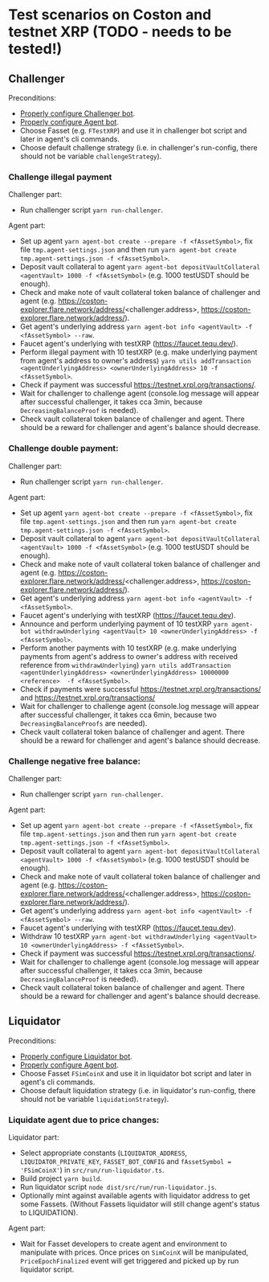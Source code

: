 # Test scenarios on Coston and testnet XRP (TODO - needs to be tested!)

## Challenger

Preconditions:
- [Properly configure Challenger bot](https://github.com/flare-foundation/fasset-bots/-/blob/master/README.md#challenger).
- [Properly configure Agent bot](https://github.com/flare-foundation/fasset-bots/-/blob/master/README.md#agent-bot).
- Choose Fasset (e.g. `FTestXRP`) and use it in challenger bot script and later in agent's cli commands.
- Choose default challenge strategy (i.e. in challenger's run-config, there should not be variable `challengeStrategy`).

### Challenge illegal payment
Challenger part:
- Run challenger script `yarn run-challenger`.

Agent part:
- Set up agent `yarn agent-bot create --prepare -f <fAssetSymbol>`, fix file `tmp.agent-settings.json` and then run `yarn agent-bot create tmp.agent-settings.json -f <fAssetSymbol>`.
- Deposit vault collateral to agent `yarn agent-bot depositVaultCollateral <agentVault> 1000 -f <fAssetSymbol>` (e.g. 1000 testUSDT should be enough).
- Check and make note of vault collateral token balance of challenger and agent (e.g. https://coston-explorer.flare.network/address/<challenger.address>, https://coston-explorer.flare.network/address/<agentVault>).
- Get agent's underlying address `yarn agent-bot info <agentVault> -f <fAssetSymbol> --raw`.
- Faucet agent's underlying with testXRP (https://faucet.tequ.dev/).
- Perform illegal payment with 10 testXRP (e.g. make underlying payment from agent's address to owner's address) `yarn utils addTransaction <agentUnderlyingAddress> <ownerUnderlyingAddress> 10 -f <fAssetSymbol>`.
- Check if payment was successful https://testnet.xrpl.org/transactions/<transactionHash>.
- Wait for challenger to challenge agent (console.log message will appear after successful challenger, it takes cca 3min, because `DecreasingBalanceProof` is needed).
- Check vault collateral token balance of challenger and agent. There should be a reward for challenger and agent's balance should decrease.

### Challenge double payment:
Challenger part:
- Run challenger script `yarn run-challenger`.

Agent part:
- Set up agent `yarn agent-bot create --prepare -f <fAssetSymbol>`, fix file `tmp.agent-settings.json` and then run `yarn agent-bot create tmp.agent-settings.json -f <fAssetSymbol>`.
- Deposit vault collateral to agent `yarn agent-bot depositVaultCollateral <agentVault> 1000 -f <fAssetSymbol>` (e.g. 1000 testUSDT should be enough).
- Check and make note of vault collateral token balance of challenger and agent (e.g. https://coston-explorer.flare.network/address/<challenger.address>, https://coston-explorer.flare.network/address/<agentVault>).
- Get agent's underlying address `yarn agent-bot info <agentVault> -f <fAssetSymbol>`.
- Faucet agent's underlying with testXRP (https://faucet.tequ.dev).
- Announce and perform underlying payment of 10 testXRP `yarn agent-bot withdrawUnderlying <agentVault> 10 <ownerUnderlyingAddress> -f <fAssetSymbol>`.
- Perform another payments with 10 testXRP (e.g. make underlying payments from agent's address to owner's address with received reference from `withdrawUnderlying`)
`yarn utils addTransaction <agentUnderlyingAddress> <ownerUnderlyingAddress> 10000000 <reference>  -f <fAssetSymbol>`.
- Check if payments were successful https://testnet.xrpl.org/transactions/<transactionHash1> and https://testnet.xrpl.org/transactions/<transactionHash2>
- Wait for challenger to challenge agent (console.log message will appear after successful challenger, it takes cca 6min, because two `DecreasingBalanceProofs` are needed).
- Check vault collateral token balance of challenger and agent. There should be a reward for challenger and agent's balance should decrease.


###  Challenge negative free balance:
Challenger part:
- Run challenger script `yarn run-challenger`.

Agent part:
- Set up agent `yarn agent-bot create --prepare -f <fAssetSymbol>`, fix file `tmp.agent-settings.json` and then run `yarn agent-bot create tmp.agent-settings.json -f <fAssetSymbol>`.
- Deposit vault collateral to agent `yarn agent-bot depositVaultCollateral <agentVault> 1000 -f <fAssetSymbol>` (e.g. 1000 testUSDT should be enough).
- Check and make note of vault collateral token balance of challenger and agent (e.g. https://coston-explorer.flare.network/address/<challenger.address>, https://coston-explorer.flare.network/address/<agentVault>).
- Get agent's underlying address `yarn agent-bot info <agentVault> -f <fAssetSymbol> --raw`.
- Faucet agent's underlying with testXRP (https://faucet.tequ.dev).
- Withdraw 10 testXRP  `yarn agent-bot withdrawUnderlying <agentVault> 10 <ownerUnderlyingAddress> -f <fAssetSymbol>`.
- Check if payment was successful https://testnet.xrpl.org/transactions/<transactionHash>.
- Wait for challenger to challenge agent (console.log message will appear after successful challenger, it takes cca 3min, because `DecreasingBalanceProof` is needed).
- Check vault collateral token balance of challenger and agent. There should be a reward for challenger and agent's balance should decrease.


## Liquidator

Preconditions:
- [Properly configure Liquidator bot](https://github.com/flare-foundation/fasset-bots/-/blob/master/README.md#liquidator).
- [Properly configure Agent bot](https://github.com/flare-foundation/fasset-bots/-/blob/master/README.md#agent-bot).
- Choose Fasset `FSimCoinX` and use it in liquidator bot script and later in agent's cli commands.
- Choose default liquidation strategy (i.e. in liquidator's run-config, there should not be variable `liquidationStrategy`).

###  Liquidate agent due to price changes:
Liquidator part:
- Select appropriate constants (`LIQUIDATOR_ADDRESS`, `LIQUIDATOR_PRIVATE_KEY`, `FASSET_BOT_CONFIG` and `fAssetSymbol = 'FSimCoinX'`) in `src/run/run-liquidator.ts`.
- Build project `yarn build`.
- Run liquidator script `node dist/src/run/run-liquidator.js`.
- Optionally mint against available agents with liquidator address to get some Fassets. (Without Fassets liquidator will still change agent's status to LIQUIDATION).

Agent part:
- Wait for Fasset developers to create agent and environment to manipulate with prices. Once prices on `SimCoinX` will be manipulated, `PriceEpochFinalized` event will get triggered and picked up by run liquidator script.
